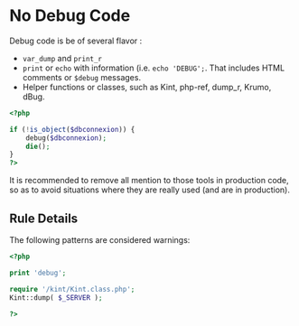 <!-- Performances -->
# No Debug Code

Debug code is be of several flavor : 
* `var_dump` and `print_r`
* `print` or `echo` with information (i.e. `echo 'DEBUG';`. That includes HTML comments or `$debug` messages.
* Helper functions or classes, such as Kint, php-ref, dump_r, Krumo, dBug.

```php
<?php

if (!is_object($dbconnexion)) {
	debug($dbconnexion);
	die();
}
?>
```

It is recommended to remove all mention to those tools in production code, so as to avoid situations where they are really used (and are in production). 

## Rule Details

The following patterns are considered warnings:

```php
<?php

print 'debug';

require '/kint/Kint.class.php';
Kint::dump( $_SERVER );

?>
```


